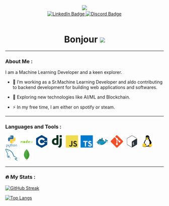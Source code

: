 <div id="header" align="center">
  <img src="https://media.giphy.com/media/4TtTVTmBoXp8txRU0C/giphy.gif" width="400"/>
</div>

<div id="badges" align="center">
  <a href="https://www.linkedin.com/in/rishabh-oswal-134783110/">
    <img src="https://img.shields.io/badge/LinkedIn-blue?style=for-the-badge&logo=linkedin&logoColor=white" alt="LinkedIn Badge"/>
  </a>
  <!-- <a href="https://www.twitch.tv/awws0m">
    <img src="https://img.shields.io/badge/Twitch-blueviolet?style=for-the-badge&logo=twitch&logoColor=white" alt="Youtube Badge"/>
  </a> -->
  <a href="https://discord.com/users/392369491792887809">
    <img src="https://img.shields.io/badge/Discord-7289d9?style=for-the-badge&logo=discord&logoColor=white" alt="Discord Badge"/>
  </a>
</div>

<div id="badges" align="center">
  <img src="https://komarev.com/ghpvc/?username=rishabhoswal&style=flat-square&color=blue" alt=""/>
</div>

<div align="center">
  <h1>
    Bonjour
    <img src="https://media.giphy.com/media/hvRJCLFzcasrR4ia7z/giphy.gif" width="30px"/>
  </h1>
  <hr>
</div>

### About Me :

I am a Machine Learning Developer and a keen explorer.

- :telescope: I’m working as a Sr.Machine Learning Developer and aldo contributing to backend development for building web applications and softwares.

- :seedling: Exploring new technologies like AI/ML and Blockchain.

- :zap: In my free time, I am either on spotify or steam.

---

### Languages and Tools :

<div>
  <img src="https://github.com/devicons/devicon/blob/master/icons/python/python-original-wordmark.svg" title="Python" alt="Python" width="40" height="40"/>&nbsp;
  <img src="https://github.com/devicons/devicon/blob/master/icons/nodejs/nodejs-plain-wordmark.svg" title="Node" alt="Node" width="40" height="40"/>&nbsp;
  <img src="https://github.com/devicons/devicon/blob/master/icons/cplusplus/cplusplus-plain.svg" title="cpp" alt="cpp" width="40" height="40"/>&nbsp;
  <img src="https://github.com/devicons/devicon/blob/master/icons/django/django-plain.svg" title="django" alt="django" width="40" height="40"/>&nbsp;
  <img src="https://github.com/devicons/devicon/blob/master/icons/javascript/javascript-original.svg" title="js" alt="js" width="40" height="40"/>&nbsp;
  <img src="https://github.com/devicons/devicon/blob/master/icons/typescript/typescript-original.svg" title="ts" alt="ts" width="40" height="40"/>&nbsp;
  <img src="https://github.com/devicons/devicon/blob/master/icons/docker/docker-original.svg" title="docker" alt="docker" width="40" height="40"/>&nbsp;
  <img src="https://github.com/devicons/devicon/blob/master/icons/git/git-original.svg" title="git" alt="git" width="40" height="40"/>&nbsp;
  <img src="https://github.com/devicons/devicon/blob/master/icons/bash/bash-original.svg" title="bash" alt="bash" width="40" height="40"/>&nbsp;
  <img src="https://github.com/devicons/devicon/blob/master/icons/linux/linux-original.svg" title="linux" alt="linux" width="40" height="40"/>&nbsp;
  <img src="https://github.com/devicons/devicon/blob/master/icons/mysql/mysql-original.svg" title="mysql" alt="mysql" width="40" height="40"/>&nbsp;
  <img src="https://github.com/devicons/devicon/blob/master/icons/mongodb/mongodb-original.svg" title="mongo" alt="mongo" width="40" height="40"/>&nbsp;
  <!-- <img src="https://github.com/devicons/devicon/blob/master/icons/kotlin/kotlin-original.svg" title="kotlin" alt="kotlin" width="40" height="40"/>&nbsp;   -->
  </div>
  
  ---

### :fire: My Stats :


[![GitHub Streak](http://github-readme-streak-stats.herokuapp.com?user=rishabhoswal&theme=dark&background=000000)](https://git.io/streak-stats)

[![Top Langs](https://github-readme-stats.vercel.app/api/top-langs/?username=rishabhoswal&layout=compact&theme=vision-friendly-dark)](https://github.com/anuraghazra/github-readme-stats)

